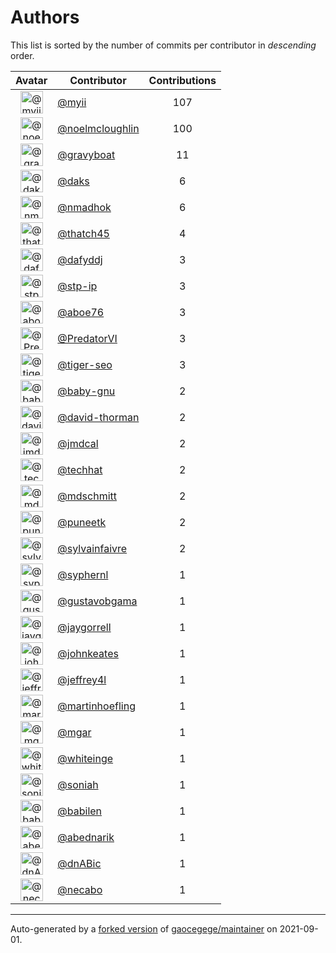 # Authors

This list is sorted by the number of commits per contributor in _descending_ order.

Avatar|Contributor|Contributions
:-:|---|:-:
<img class='float-left rounded-1' src='https://avatars.githubusercontent.com/u/10231489?v=4' width='36' height='36' alt='@myii'>|[@myii](https://github.com/myii)|107
<img class='float-left rounded-1' src='https://avatars.githubusercontent.com/u/13322818?v=4' width='36' height='36' alt='@noelmcloughlin'>|[@noelmcloughlin](https://github.com/noelmcloughlin)|100
<img class='float-left rounded-1' src='https://avatars.githubusercontent.com/u/1396878?v=4' width='36' height='36' alt='@gravyboat'>|[@gravyboat](https://github.com/gravyboat)|11
<img class='float-left rounded-1' src='https://avatars.githubusercontent.com/u/52996?v=4' width='36' height='36' alt='@daks'>|[@daks](https://github.com/daks)|6
<img class='float-left rounded-1' src='https://avatars.githubusercontent.com/u/3374962?v=4' width='36' height='36' alt='@nmadhok'>|[@nmadhok](https://github.com/nmadhok)|6
<img class='float-left rounded-1' src='https://avatars.githubusercontent.com/u/507599?v=4' width='36' height='36' alt='@thatch45'>|[@thatch45](https://github.com/thatch45)|4
<img class='float-left rounded-1' src='https://avatars.githubusercontent.com/u/4195158?v=4' width='36' height='36' alt='@dafyddj'>|[@dafyddj](https://github.com/dafyddj)|3
<img class='float-left rounded-1' src='https://avatars.githubusercontent.com/u/3768412?v=4' width='36' height='36' alt='@stp-ip'>|[@stp-ip](https://github.com/stp-ip)|3
<img class='float-left rounded-1' src='https://avatars.githubusercontent.com/u/1800660?v=4' width='36' height='36' alt='@aboe76'>|[@aboe76](https://github.com/aboe76)|3
<img class='float-left rounded-1' src='https://avatars.githubusercontent.com/u/1933277?v=4' width='36' height='36' alt='@PredatorVI'>|[@PredatorVI](https://github.com/PredatorVI)|3
<img class='float-left rounded-1' src='https://avatars.githubusercontent.com/u/398720?v=4' width='36' height='36' alt='@tiger-seo'>|[@tiger-seo](https://github.com/tiger-seo)|3
<img class='float-left rounded-1' src='https://avatars.githubusercontent.com/u/1233212?v=4' width='36' height='36' alt='@baby-gnu'>|[@baby-gnu](https://github.com/baby-gnu)|2
<img class='float-left rounded-1' src='https://avatars.githubusercontent.com/u/1067420?v=4' width='36' height='36' alt='@david-thorman'>|[@david-thorman](https://github.com/david-thorman)|2
<img class='float-left rounded-1' src='https://avatars.githubusercontent.com/u/8331921?v=4' width='36' height='36' alt='@jmdcal'>|[@jmdcal](https://github.com/jmdcal)|2
<img class='float-left rounded-1' src='https://avatars.githubusercontent.com/u/287147?v=4' width='36' height='36' alt='@techhat'>|[@techhat](https://github.com/techhat)|2
<img class='float-left rounded-1' src='https://avatars.githubusercontent.com/u/83996323?v=4' width='36' height='36' alt='@mdschmitt'>|[@mdschmitt](https://github.com/mdschmitt)|2
<img class='float-left rounded-1' src='https://avatars.githubusercontent.com/u/528061?v=4' width='36' height='36' alt='@puneetk'>|[@puneetk](https://github.com/puneetk)|2
<img class='float-left rounded-1' src='https://avatars.githubusercontent.com/u/10833722?v=4' width='36' height='36' alt='@sylvainfaivre'>|[@sylvainfaivre](https://github.com/sylvainfaivre)|2
<img class='float-left rounded-1' src='https://avatars.githubusercontent.com/u/639906?v=4' width='36' height='36' alt='@syphernl'>|[@syphernl](https://github.com/syphernl)|1
<img class='float-left rounded-1' src='https://avatars.githubusercontent.com/u/1511294?v=4' width='36' height='36' alt='@gustavobgama'>|[@gustavobgama](https://github.com/gustavobgama)|1
<img class='float-left rounded-1' src='https://avatars.githubusercontent.com/u/12174604?v=4' width='36' height='36' alt='@jaygorrell'>|[@jaygorrell](https://github.com/jaygorrell)|1
<img class='float-left rounded-1' src='https://avatars.githubusercontent.com/u/5306980?v=4' width='36' height='36' alt='@johnkeates'>|[@johnkeates](https://github.com/johnkeates)|1
<img class='float-left rounded-1' src='https://avatars.githubusercontent.com/u/354768?v=4' width='36' height='36' alt='@jeffrey4l'>|[@jeffrey4l](https://github.com/jeffrey4l)|1
<img class='float-left rounded-1' src='https://avatars.githubusercontent.com/u/1011603?v=4' width='36' height='36' alt='@martinhoefling'>|[@martinhoefling](https://github.com/martinhoefling)|1
<img class='float-left rounded-1' src='https://avatars.githubusercontent.com/u/7288501?v=4' width='36' height='36' alt='@mgar'>|[@mgar](https://github.com/mgar)|1
<img class='float-left rounded-1' src='https://avatars.githubusercontent.com/u/91293?v=4' width='36' height='36' alt='@whiteinge'>|[@whiteinge](https://github.com/whiteinge)|1
<img class='float-left rounded-1' src='https://avatars.githubusercontent.com/u/56102?v=4' width='36' height='36' alt='@soniah'>|[@soniah](https://github.com/soniah)|1
<img class='float-left rounded-1' src='https://avatars.githubusercontent.com/u/117961?v=4' width='36' height='36' alt='@babilen'>|[@babilen](https://github.com/babilen)|1
<img class='float-left rounded-1' src='https://avatars.githubusercontent.com/u/228723?v=4' width='36' height='36' alt='@abednarik'>|[@abednarik](https://github.com/abednarik)|1
<img class='float-left rounded-1' src='https://avatars.githubusercontent.com/u/10587402?v=4' width='36' height='36' alt='@dnABic'>|[@dnABic](https://github.com/dnABic)|1
<img class='float-left rounded-1' src='https://avatars.githubusercontent.com/u/23185845?v=4' width='36' height='36' alt='@necabo'>|[@necabo](https://github.com/necabo)|1

---

Auto-generated by a [forked version](https://github.com/myii/maintainer) of [gaocegege/maintainer](https://github.com/gaocegege/maintainer) on 2021-09-01.
